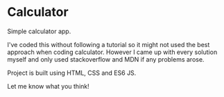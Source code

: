 # Calculator

Simple calculator app.

I've coded this without following a tutorial so it might not used the best approach when coding calculator. However I came up with every solution myself and only used stackoverflow and MDN if any problems arose.

Project is built using HTML, CSS and ES6 JS.

Let me know what you think!

